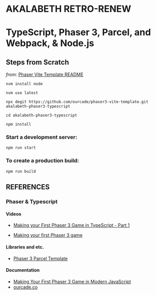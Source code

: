 # AKALABETH RETRO-RENEW

# TypeScript, Phaser 3, Parcel, and Webpack, & Node.js

## Steps from Scratch

_from:_ [Phaser Vite Template README](https://github.com/ourcade/phaser3-vite-template/blob/master/readme.md)

```
nvm install node

nvm use latest

npx degit https://github.com/ourcade/phaser3-vite-template.git akalabeth-phaser3-typescript

cd akalabeth-phaser3-typescript

npm install
```

### Start a development server:

```
npm run start
```

### To create a production build:

```
npm run build
```

## REFERENCES

### Phaser & Typescript

#### Videos

- [Making your First Phaser 3 Game in TypeScript - Part 1](https://youtu.be/tFkMxzHwmDw)

- [Making your first Phaser 3 game](https://www.youtube.com/redirect?event=video_description&redir_token=QUFFLUhqazBPTFVtLUYzeVZiU2lHYWpWUTFlVzZVVGtaQXxBQ3Jtc0ttaDZRazMtZTlkeGtHZ1FiQUZLdUtmZkc2eklReWZHQzJSY3VHTTRsMEhHTFRHLS1yaWoyT1YwRmpJdjFJVzBSTjJqRENxUjdPZUZxeldyWkpTYTRMeW5sYy1hcGJPOE9HNDRYUHhRYjBtdlNCaFFSSQ&q=http%3A%2F%2Fphaser.io%2Ftutorials%2Fmaking-your-first-phaser-3-game&v=tFkMxzHwmDw)

#### Libraries and etc.

- [Phaser 3 Parcel Template](https://github.com/ourcade/phaser3-parcel-template)

#### Documentation

- [Making Your First Phaser 3 Game in Modern JavaScript](https://web.archive.org/web/20230331125854/http://phaser.io/tutorials/making-your-first-phaser-3-game)
- [ourcade.co](https://ourcade.co/)
